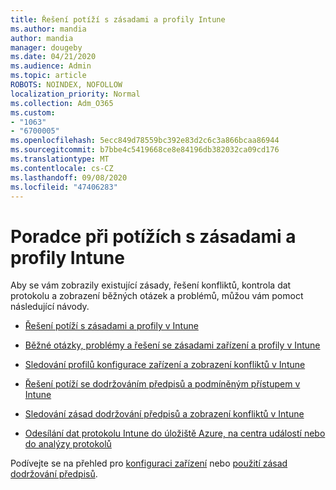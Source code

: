 ```yaml
---
title: Řešení potíží s zásadami a profily Intune
ms.author: mandia
author: mandia
manager: dougeby
ms.date: 04/21/2020
ms.audience: Admin
ms.topic: article
ROBOTS: NOINDEX, NOFOLLOW
localization_priority: Normal
ms.collection: Adm_O365
ms.custom:
- "1063"
- "6700005"
ms.openlocfilehash: 5ecc849d78559bc392e83d2c6c3a866bcaa86944
ms.sourcegitcommit: b7bbe4c5419668ce8e84196db382032ca09cd176
ms.translationtype: MT
ms.contentlocale: cs-CZ
ms.lasthandoff: 09/08/2020
ms.locfileid: "47406283"
---
```

# <a name="troubleshooting-intune-policy-and-profiles"></a>Poradce při potížích s zásadami a profily Intune

Aby se vám zobrazily existující zásady, řešení konfliktů, kontrola dat protokolu a zobrazení běžných otázek a problémů, můžou vám pomoct následující návody.

- [Řešení potíží s zásadami a profily v Intune](https://docs.microsoft.com/mem/intune/configuration/troubleshoot-policies-in-microsoft-intune)

- [Běžné otázky, problémy a řešení se zásadami zařízení a profily v Intune](https://docs.microsoft.com/intune/device-profile-troubleshoot)

- [Sledování profilů konfigurace zařízení a zobrazení konfliktů v Intune](https://docs.microsoft.com/intune/device-profile-monitor)

- [Řešení potíží se dodržováním předpisů a podmíněným přístupem v Intune](https://docs.microsoft.com/intune/troubleshoot-conditional-access)

- [Sledování zásad dodržování předpisů a zobrazení konfliktů v Intune](https://docs.microsoft.com/intune/compliance-policy-monitor)

- [Odesílání dat protokolu Intune do úložiště Azure, na centra událostí nebo do analýzy protokolů](https://docs.microsoft.com/intune/review-logs-using-azure-monitor)

Podívejte se na přehled pro [konfiguraci zařízení](https://docs.microsoft.com/intune/device-profiles) nebo [použití zásad dodržování předpisů](https://docs.microsoft.com/intune/device-compliance-get-started).